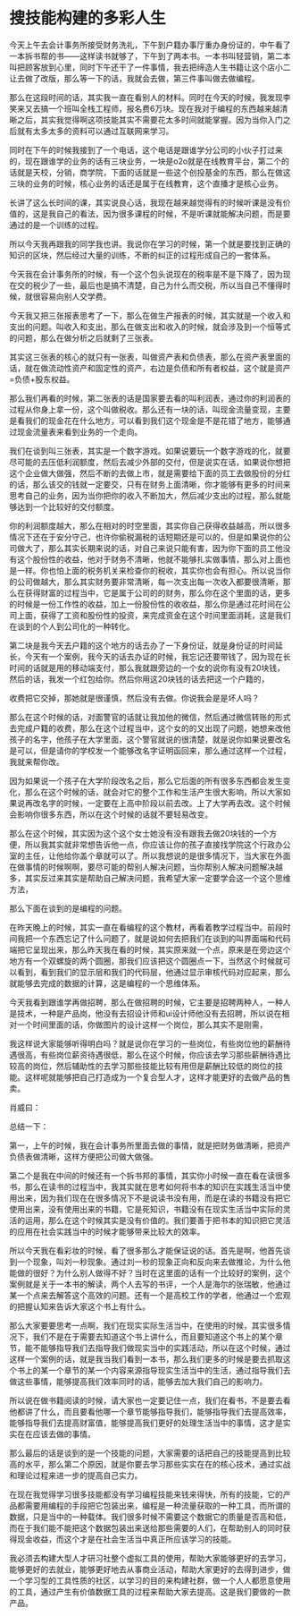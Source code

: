 # 搜技能构建的多彩人生

今天上午去会计事务所接受财务洗礼，下午到户籍办事厅重办身份证的，中午看了一本拆书帮的书——这样读书就够了，下午到了两本书。一本书叫轻营销，第二本叫把顾客放到心里，同时下午还干了一件事情，我去把缔造人生书籍让这个店小二让去做了改版，那么等一下的话，我就会去做，第三件事叫做去做编程。

那么在这段时间的话，其实我一直在看别人的材料。同时在今天的时候，我发现李笑来又去搞一个班叫全栈工程师，报名费6万块。现在我对于编程的东西越来越清晰之后，其实我觉得啊这项技能其实不需要花太多时间就能掌握。因为当你入门之后就有太多太多的资料可以通过互联网来学习。

同时在下午的时候我接到了一个电话，这个电话是跟谁学分公司的小伙子打过来的，现在跟谁学的业务的话有三块业务，一块是o2o就是在线教育平台，第二个的话就是天校，分销，商学院，下面的话就是一些这个创投基金的东西，那么在做这三块的业务的时候，核心业务的话还是属于在线教育，这个直播才是核心业务。

长讲了这么长时间的课，其实说良心话，我现在越来越觉得有的时候听课是没有价值的，这是我自己的看法，因为很多课程的时候，不是听课就能解决问题，而是要通过的是一个训练的过程。

所以今天我再跟我的同学我也讲。我说你在学习的时候，第一个就是要找到正确的知识的区块，然后经过大量的训练，不断的纠正的过程形成自己的一套体系。

今天我在会计事务所的时候，有一个这个包头说现在的税率是不是下降了，因为现在交的税少了一些，最后也是搞不清楚，自己为什么而交税，所以当自己不懂得时候，就很容易向别人交学费。

今天我又把三张报表思考了一下，那么在做生产报表的时候，其实就是一个收入和支出的问题。叫收入和支出，那么在做支出和收入的时候，就会涉及到一个恒等式的问题，那么在做分析之后就剩了三张表。

其实这三张表的核心的就只有一张表，叫做资产表和负债表，那么在资产表里面的话，就在做流动性资产和固定性的资产，右边是负债和所有者权益，这个就是资产=负债+股东权益。

那么我们再看的时候，第二张表的话是国家要去看的叫利润表，通过你的利润表的过程从你身上拿一份，这个叫做税收。那么还有一块的话，叫现金流量变现，主要是看我们的现金花在什么地方，可以看到我们这个现金是不是花错了地方，能够通过现金流量表来看到业务的一个走向。

我们在谈到叫三张表，其实是一个数字游戏。如果说要玩一个数字游戏的化，就要尽可能的去压低利润额度，然后去减少外部的交付，但是说实在话，如果说你想把这个企业做大做强，然后不断的去做上市，就是需要给下面的员工去做股份的分红的话，那么该交的钱就一定要交，只有在财务上面清晰，你才能够有更多的时间来思考自己的业务，因为当你把你的收入不断加大，然后减少支出的过程，那么就能够达到一个比较好的交付额度。

你的利润额度越大，那么在相对的时空里面，其实你自己获得收益越高，所以很多情况下还在于安分守己，也许你偷税漏税的话短期还是可以的，但是如果说你的公司做大了，那么其实长期来说的话，对自己来说只能有害，因为你下面的员工他没有这个股份性的收益，他对于财务不清晰，他就不能够扎实做事情，那么对上面也是一样。你也怕上面的税务机关来检查你的税收，其实你也会有担心。所以说当你的公司做越大，那么其实财务要非常清晰，每一次支出每一次收入都要很清晰，那么在获得财富的过程当中，它是属于公司的的财务，那么你在这个里面的话，更多的时候是一份工作性的收益，加上一份股份性的收收益，那么你是通过花时间在公司上面，获得了工资和股份性的投资，来完成资金在这个时间里面消耗，这是我们在谈到的个人到公司化的一种转化。

第二块是我今天去户籍的这个地方的话去办了一下身份证，就是身份证的时间延长，今天有一个案例，我今天的话去办证的时候，我忘记还要带钱了，因为现在长时间的话就是用的移动端支付，那么我就跟旁边的一个女的说你有没有20块钱，然后的话，我发一个红包给你。然后你用这20块钱的话去把这一个户籍的，

收费把它交掉，那她就是很谨慎，然后没有去做。你说我会是是坏人吗？

那么在这个时候的话，对面警官的话就让我加他的微信，然后通过微信转账的形式去完成户籍的收费，那么在这个过程当中，这个女的的又出现了问题，她想来改他孩子的名字，他孩子在大学里面，这个警官就说的很清楚，就是说你如果说要改名是可以，但是请你的学校发一个能够改名字证明函回来，那么通过这样一个过程，我就来帮你改。

因为如果说一个孩子在大学阶段改名之后，那么它后面的所有很多东西都会发生变化，那么在这个时候的话，就会对它的整个工作和生活产生很大影响，所以大家如果说再改名字的时候，一定要在上高中阶段以前去改。上了大学再去改。这个时候会影响你很多东西，所以在这个时候的话就不要轻易改变。

那么在这个时候，其实因为这个这个女士她没有没有跟我去做20块钱的一个方便，所以我其实就非常想告诉他一点，你应该让你的孩子直接找学院这个行政办公室的主任，让他给你盖个章就可以了。所以我想说的是很多情况下，当大家在外面在做事情的时候啊啊，要尽可能的帮别人解决问题，当你帮别人解决问题解决越多，其实反过来其实是帮助自己解决问题，我希望大家一定要学会这一个这个思维方法，

那么下面在谈到的是编程的问题。

在昨天晚上的时候，其实一直在看编程的这个教材，再看着教学过程当中。前段时间我把一个东西忘记了什么问题了，就是说如何去把我们在谈到的叫界面端和代码端把它呈现出来，那么昨天我在看的时候，其实原来就一个点，原来是在旁边这个地方有一个双螺旋的两个圆圈，那我们应该把这个圆圈点一下，当然这个时候就可以看到，看到我们的显示层和我们的代码层，他通过显示审核代码对应起来，那么就能够去完成的数据的计算，这是编程的一个思维体系。

今天我看到跟谁学再做招聘，那么在做招聘的时候，它主要是招聘两种人，一种人是技术，一种是产品岗，他没有去招设计师和ui设计师他没有去招聘，所以说在相对一个时间里面的话，你做图片的设计这样一个岗位，那么其实不是刚需，

我这样说大家能够听得明白吗？就是说你在学习的一些岗位，有些岗位他的薪酬待遇很高，有些岗位薪资待遇很低，那么在这个时候，你应该去学习那些薪酬待遇比较高的岗位，然后辅助性的去学习那些技能比较有用但是薪酬比较低的岗位的技能。这样呢就能够把自己打造成为一个复合型人才，这样才能更好的去做产品的售卖。

肖威曰：

总结一下：

第一，上午的时候，我在会计事务所里面去做的事情，就是把财务做清晰，把资产负债表做清晰，这样方便把公司做大做强。

第二个是我在中间的时候还有一个拆书邦的事情，其实你小时候一直在看在读很多书，那么在读书的过程当中，我其实就在思考如何将书本的知识在实践生活当中使用出来，因为我们现在在很多情况下不是说读书没有用，而是在读的书籍没有把它使用出来，没有使用出来的书籍，它是死知识，书籍没有在现实生活当中实际的灵活的运用，那么在这个时候其实是没有价值的。我们要善于把书本的知识把它灵活的应用在社会实践当中的时候才能够带来比较大的效率。

所以今天我在看彩妆的时候，看了很多那么才能保证说的话。首先是啊，他首先谈到一个现象，叫刘一秒现象。通过刘一秒的现象正向和反向来去做推论，为什么他能做的很好？为什么别人做得不好？当时在这里面的话有一个比较好的案例，这个案例就是关于一本书的解读，两个人去写的书评，一个人是海尔的张瑞敏，他通过某一个点来去解答这个高效的问题。还有一个是高校工作的学者，他通过一个宏观的把握认知来告诉大家这个书上有什么。

那么大家要要思考一点啊，我们在现实实际生活当中，在使用的时候，其实很多情况下，我们不是在于需要去知道这个书上讲什么，而且要知道这个书上的某个章节，能不能够指导我们去指导我们做现实当中的实践活动，所以在这个时候，通过这样一个案例的话，就是我当我们看到一本书，那么我们更多的时候是要去抓取这个书上的某一个章节的某一个内容来源指导现实生活当中的生活，通过指导我们去做这些事情，能够提高我们效率同时的话，能够去加大我们自己的影响力。

所以说在做书籍阅读的时候，请大家也一定要记住一点，我们在看书，不是要去看他都讲了什么，而且要看他哪一个章节能够指导我们，能够指导我们去提高效率，能够指导我们去提高财富值，能够提高我们更好的处理生活当中的事情，这才是实实在在应该去做的事情。

那么最后的话是谈到的是一个技能的问题，大家需要的话把自己的技能提高到比较高的水平，那么第二个原因，就是你要去学习那些实实在在的核心技术，通过实战和理论过程来进一步的提高自己实力。

在现在我觉得学习很多技能都没有学习编程技能来钱来得快，所有的技能，它的产品都需要用编程的手段把它包装出来，编程是一种流量获取的一种工具，而所谓的数据，只是当中的一种载体。我们很多时候不需要这个数据它的质量是否高和低，而在于我们能不能把这个数据包装出来送给那些需要的人们，在帮助别人的同时获得现金收益，而这个才是在社会生活当中真正所应该学习的技能。

我必须去构建大型人才研习社整个虚拟工具的使用，帮助大家能够更好的去学习，能够更好的去就业，能够更好地去从事商业活动，帮助大家更好的去得到进步，做一个学习型的工具性质的社区，以学习的目的来构建社群，做一个人人都愿意使用的工具，通过产生有价值数据工具的过程来帮助大家去提高。这是我们要做的一款产品。

